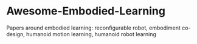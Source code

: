 # Awesome-Embodied-Learning
Papers around embodied learning: reconfigurable robot, embodiment co-design, humanoid motion learning, humanoid robot learning
